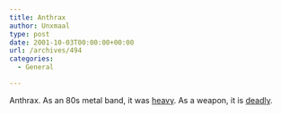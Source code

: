 ```yaml
---
title: Anthrax
author: Unxmaal
type: post
date: 2001-10-03T00:00:00+00:00
url: /archives/494
categories:
  - General

---
```

Anthrax. As an 80s metal band, it was [heavy][1]. As a weapon, it is <A HREF="http://www.anthrax.osd.mil/Site_Files/disease/disease_info.htm">deadly</A>.

 [1]: http://www-cse.ucsd.edu/users/bruss/Metal/groups/Anth.html